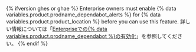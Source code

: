 {% ifversion ghes or ghae %}
Enterprise owners must enable
{% data variables.product.prodname_dependabot_alerts %} for {% data variables.product.product_location %} before you can use this feature. 詳しい情報については「[Enterpriseでの{% data variables.product.prodname_dependabot %}の有効化](/admin/configuration/configuring-github-connect/enabling-dependabot-for-your-enterprise)」を参照してください。
{% endif %}
